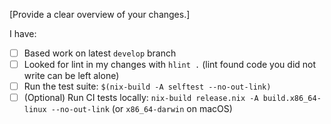 [Provide a clear overview of your changes.]

I have:

  - [ ] Based work on latest `develop` branch
  - [ ] Looked for lint in my changes with `hlint .` (lint found code you did not write can be left alone)
  - [ ] Run the test suite: `$(nix-build -A selftest --no-out-link)`
  - [ ] (Optional) Run CI tests locally: `nix-build release.nix -A build.x86_64-linux --no-out-link` (or `x86_64-darwin` on macOS)
